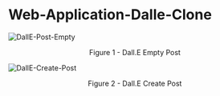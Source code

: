 # Web-Application-Dalle-Clone
![DallE-Post-Empty](https://github.com/HinhNhuLaHuy/Web-Application-Dalle-Clone/assets/84061230/ba32ea9f-f3c8-4379-ac10-b72bcf4f79de)
<p align="center">Figure 1 - Dall.E Empty Post</p>

![DallE-Create-Post](https://github.com/HinhNhuLaHuy/Web-Application-Dalle-Clone/assets/84061230/6c3ee097-9bda-464f-acc9-67f11ba43643)
<p align="center">Figure 2 - Dall.E Create Post</p>

